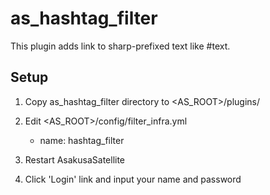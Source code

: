 as\_hashtag\_filter
===================

This plugin adds link to sharp-prefixed text like #text.

Setup
----------------

1. Copy as_hashtag_filter directory to <AS_ROOT>/plugins/

2. Edit <AS_ROOT>/config/filter\_infra.yml

    - name: hashtag_filter

3. Restart AsakusaSatellite

4. Click 'Login' link and input your name and password